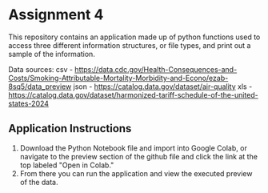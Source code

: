 # Assignment 4
This repository contains an application made up of python functions used to access three different information structures, or file types, and print out a sample of the information.

Data sources: 
csv - https://data.cdc.gov/Health-Consequences-and-Costs/Smoking-Attributable-Mortality-Morbidity-and-Econo/ezab-8sq5/data_preview
json - https://catalog.data.gov/dataset/air-quality
xls - https://catalog.data.gov/dataset/harmonized-tariff-schedule-of-the-united-states-2024

## Application Instructions
1. Download the Python Notebook file and import into Google Colab, or navigate to the preview section of the github file and click the link at the top labeled "Open in Colab."
2. From there you can run the application and view the executed preview of the data.
